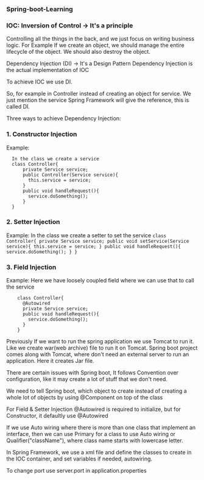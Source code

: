 ### Spring-boot-Learning

### IOC: Inversion of Control -> It's a principle
Controlling all the things in the back, and we just focus on writing business logic.
For Example If we create an object, we should manage the entire lifecycle of the object. We should also destroy the object.

Dependency Injection (DI) -> It's a Design Pattern
Dependency Injection is the actual implementation of IOC

To achieve IOC we use DI.

So, for example in Controller instead of creating an object for service. We just mention the service Spring Framework will give the reference, this is called DI.

Three ways to achieve Dependency Injection:
### 1. Constructor Injection
  Example:
  ```
    In the class we create a service
    class Controller{
        private Service service;
        public Controller(Service service){
          this.service = service;
        }
        public void handleRequest(){
          service.doSomething();
        }
    }
  ```
### 2. Setter Injection
  Example:
    In the class we create a setter to set the service
    ```
    class Controller{
        private Service service;
        public void setService(Service service){
          this.service = service;
        }
        public void handleRequest(){
          service.doSomething();
        }
    }
    ```
### 3. Field Injection
  Example:
  Here we have loosely coupled field where we can use that to call the service
  ```
      class Controller{
        @Autowired
        private Service service;
        public void handleRequest(){
          service.doSomething();
        }
      }
  ```


Previously If we want to run the spring application we use Tomcat to run it. Like we create war(web archive) file to run it on Tomcat.
Spring boot project comes along with Tomcat, where don't need an external server to run an application. Here it creates Jar file.

There are certain issues with Spring boot, It follows Convention over configuration, like it may create a lot of stuff that we don't need.

We need to tell Spring boot, which object to create instead of creating a whole lot of objects by using @Component on top of the class

For Field & Setter Injection @Autowired is required to initialize, but for Constructor, it defaultly use @Autowired

If we use Auto wiring where there is more than one class that implement an interface, then we can use Primary for a class to use Auto wiring or Qualifier("className"), where class name starts with lowercase letter.


In Spring Framework, we use a xml file and define the classes to create in the IOC container, and set variables if needed, autowiring.

To change port use server.port in application.properties
